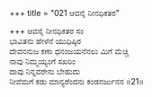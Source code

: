 +++
title = "021 ಆವನೈ ನೀನಧಿಕತರ"

+++
ಆವನೈ ನೀನಧಿಕತರ ಸಂ  
ಭಾವಿತನು ಹೇಳೆನೆ ಯುಧಿಷ್ಠಿರ  
ದೇವನನುಜ ಕಣಾ ಧನಂಜಯನೆನಲು ಮಿಗೆ ಮೆಚ್ಚಿ  
ನಾವು ನಿಮ್ಮಯ್ಯಂಗೆ ಸಖರಿಂ  
ದಾವು ನಿನ್ನವರೇನು ಬೇಹುದು  
ನೀವೆಮಗೆ ಕಡು ಮಾನ್ಯರೆಂದನು ಕಂಡನರ್ಜುನನ     ॥21॥